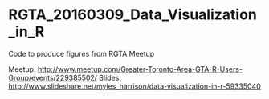 # RGTA_20160309_Data_Visualization_in_R
Code to produce figures from RGTA Meetup

Meetup: http://www.meetup.com/Greater-Toronto-Area-GTA-R-Users-Group/events/229385502/
Slides: http://www.slideshare.net/myles_harrison/data-visualization-in-r-59335040
